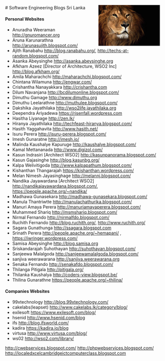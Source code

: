 <img src="2.jpg" style="float: right">
# Software Engineering Blogs Sri Lanka 

#### Personal Websites
* Anuradha Weeraman	http://gnuromancer.org
* Aruna Karunarathna 	http://arunasujith.blogspot.com/
* Ajith Ranabahu	http://blog.ranabahu.org/, http://techs-at-random.blogspot.com/
* Asanka Abeysinghe	http://asanka.abeysinghe.org
* Afkham Azeez [Director of Architecture, WSO2 Inc]		http://blog.afkham.org/
* Amila Maharachchi	http://maharachchi.blogspot.com/
* Chintana Wilamuna http://engwar.com/
* Crishantha Nanayakkara	http://crishantha.com
* Dilum Navanjana	http://bcdilumonline.blogspot.com/
* Dimuthu Gamage	http://www.dimuthu.org
* Dimuthu Leelarathne 	http://muthulee.blogspot.com/
* Dakshika Jayathilaka	http://wso2life.jayathilaka.org
* Deependra Ariyadewa	https://risenfall.wordpress.com
* Hasitha Liyanage 	http://zen.lk/
* Hiranya Jayathilaka 	http://techfeast-hiranya.blogspot.com/
* Hasith Yaggahavita  	http://www.hasith.net/
* Isuru Perera		http://isuru-perera.blogspot.com/
* Imesh Gunaratne	http://imesh.io/
* Malinda Kaushalye Kapuruge http://kaushalye.blogspot.com/
* Kamal Mettananada 	http://www.digizol.com/
* Kasun Indrasiri [Architect WSO2]	http://kasunpanorama.blogspot.com/
* Kasun Gajasinghe 	http://blog.kasunbg.org/
* Kalpa Welivitigoda	http://www.kalpapathum.blogspot.com/
* Kishanthan Thangarajah	https://kishanthan.wordpress.com/
* Melan Nimesh Jayasinghage	http://melannj.blogspot.com/
* Nandika Jayawardana [Architect WSO2]	http://nandikajayawardana.blogspot.com/, https://people.apache.org/~nandika/
* Madhawa Gunasekara	http://madhawa-gunasekara.blogspot.com/
* Manula Thantriwtte	http://manulachathurika.blogspot.com/
* Manuri Amaya Perera	http://manuriamayaperera.blogspot.com/	
* Muhammed Shariq 	http://msmshariq.blogspot.com/
* Nirmal Fernando	http://nirmalfdo.blogspot.com/
* Ruchith Fernando	http://blog.ruchith.org/, http://www.ruchith.org/
* Sagara Gunathunga	http://ssagara.blogspot.com
* Srinath Perera	http://people.apache.org/~hemapani/ , https://iwringer.wordpress.com/
* Samisa Abeysinghe	http://blog.samisa.org
* Sriskandarajah Suhothayan	http://suhothayan.blogspot.com/
* Sanjeewa Malalgoda 		http://sanjeewamalalgoda.blogspot.com/
* sanjiva weerawarana 	http://sanjiva.weerawarana.org
* Senaka Fernando	http://senakafdo.blogspot.com/
* Thilanga Pitigala http://pitigala.org/
* Thilanka Kaushalya    http://coders-view.blogspot.be/
* Thilina Gunarathne 	https://people.apache.org/~thilina/


#### Companies Websites
* 99xtechnology		http://blog.99xtechnology.com/
* cakelabs(leapset)	http://www.cakelabs.lk/category/blog/
* exilesoft		https://www.exilesoft.com/blog/
* hsenid		http://www.hsenid.com/blog
* ifs			http://blog.ifsworld.com/
* kadira		https://kadira.io/blog
* virtusa		http://www.virtusa.com/blog/
* ws02 			http://wso2.com/library/

http://cwebservices.blogspot.com/
http://phpwebservices.blogspot.com/
http://localedxcelcambridgeictcomputerclass.blogspot.com
